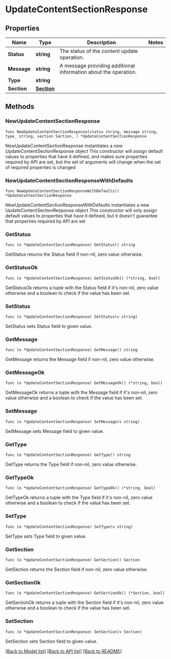 # UpdateContentSectionResponse

## Properties

Name | Type | Description | Notes
------------ | ------------- | ------------- | -------------
**Status** | **string** | The status of the content update operation. | 
**Message** | **string** | A message providing additional information about the operation. | 
**Type** | **string** |  | 
**Section** | [**Section**](Section.md) |  | 

## Methods

### NewUpdateContentSectionResponse

`func NewUpdateContentSectionResponse(status string, message string, type_ string, section Section, ) *UpdateContentSectionResponse`

NewUpdateContentSectionResponse instantiates a new UpdateContentSectionResponse object
This constructor will assign default values to properties that have it defined,
and makes sure properties required by API are set, but the set of arguments
will change when the set of required properties is changed

### NewUpdateContentSectionResponseWithDefaults

`func NewUpdateContentSectionResponseWithDefaults() *UpdateContentSectionResponse`

NewUpdateContentSectionResponseWithDefaults instantiates a new UpdateContentSectionResponse object
This constructor will only assign default values to properties that have it defined,
but it doesn't guarantee that properties required by API are set

### GetStatus

`func (o *UpdateContentSectionResponse) GetStatus() string`

GetStatus returns the Status field if non-nil, zero value otherwise.

### GetStatusOk

`func (o *UpdateContentSectionResponse) GetStatusOk() (*string, bool)`

GetStatusOk returns a tuple with the Status field if it's non-nil, zero value otherwise
and a boolean to check if the value has been set.

### SetStatus

`func (o *UpdateContentSectionResponse) SetStatus(v string)`

SetStatus sets Status field to given value.


### GetMessage

`func (o *UpdateContentSectionResponse) GetMessage() string`

GetMessage returns the Message field if non-nil, zero value otherwise.

### GetMessageOk

`func (o *UpdateContentSectionResponse) GetMessageOk() (*string, bool)`

GetMessageOk returns a tuple with the Message field if it's non-nil, zero value otherwise
and a boolean to check if the value has been set.

### SetMessage

`func (o *UpdateContentSectionResponse) SetMessage(v string)`

SetMessage sets Message field to given value.


### GetType

`func (o *UpdateContentSectionResponse) GetType() string`

GetType returns the Type field if non-nil, zero value otherwise.

### GetTypeOk

`func (o *UpdateContentSectionResponse) GetTypeOk() (*string, bool)`

GetTypeOk returns a tuple with the Type field if it's non-nil, zero value otherwise
and a boolean to check if the value has been set.

### SetType

`func (o *UpdateContentSectionResponse) SetType(v string)`

SetType sets Type field to given value.


### GetSection

`func (o *UpdateContentSectionResponse) GetSection() Section`

GetSection returns the Section field if non-nil, zero value otherwise.

### GetSectionOk

`func (o *UpdateContentSectionResponse) GetSectionOk() (*Section, bool)`

GetSectionOk returns a tuple with the Section field if it's non-nil, zero value otherwise
and a boolean to check if the value has been set.

### SetSection

`func (o *UpdateContentSectionResponse) SetSection(v Section)`

SetSection sets Section field to given value.



[[Back to Model list]](../README.md#documentation-for-models) [[Back to API list]](../README.md#documentation-for-api-endpoints) [[Back to README]](../README.md)


